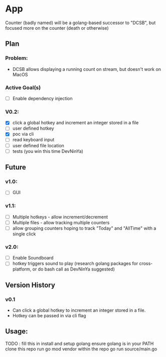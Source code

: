 # App

Counter (badly named) will be a golang-based successor to "DCSB", but focused more on the counter (death or otherwise)

## Plan

### Problem:

* DCSB allows displaying a running count on stream, but doesn't work on MacOS

### **Active Goal(s)**

* [ ]  Enable dependency injection

### V0.2:

* [X]  click a global hotkey and increment an integer stored in a file
* [ ]  user defined hotkey
  * [X]  poc via cli
  * [ ]  read keyboard input
* [ ]  user defined file location
* [ ]  tests (you win this time DevNinYa)

## Future

### v1.0:

* [ ]  GUI

### v1.1:

* [ ]  Multiple hotkeys - allow increment/decrement
* [ ]  Multiple files - allow tracking multiple counters
  * [ ]  allow grouping counters hoping to track "Today" and "AllTime" with a single click

### v2.0:

* [ ]  Enable Soundboard
  * [ ]  hotkey triggers sound to play (research golang packages for cross-platform, or do bash call as DevNinYa suggested)

## Version History

### v0.1

* Can click a global hotkey to increment an integer stored in a file.
* Hotkey can be passed in via cli flag

## Usage:

TODO : fill this in
install and setup golang
ensure golang is in your PATH
clone this repo
run go mod vendor within the repo
go run source/main.go
